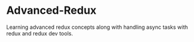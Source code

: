 # Advanced-Redux
Learning advanced redux concepts along with handling async tasks with redux and redux dev tools.
